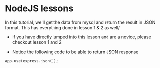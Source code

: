 # NodeJS lessons

In this tutorial, we'll get the data from mysql and return the result in JSON format. This has everything done in lesson 1 & 2 as well/

* If you have directly jumped into this lesson and are a novice, please checkout lesson 1 and 2

* Notice the following code to be able to return JSON response
````
app.use(express.json());
````